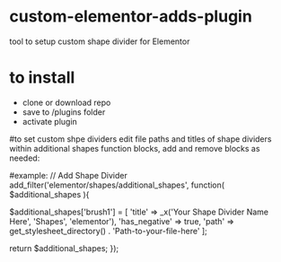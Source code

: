 # custom-elementor-adds-plugin
tool to setup custom shape divider for Elementor 

# to install
- clone or download repo
- save to /plugins folder 
- activate plugin 

#to set custom shpe dividers 
edit file paths and titles of shape dividers within additional shapes function blocks, add and remove blocks as needed: 

#example:
// Add Shape Divider
add_filter('elementor/shapes/additional_shapes', function( $additional_shapes ){

$additional_shapes['brush1'] = [
'title' => _x('Your Shape Divider Name Here', 'Shapes', 'elementor'),
'has_negative' => true,
'path' => get_stylesheet_directory() . 'Path-to-your-file-here'
];

return $additional_shapes;
});

